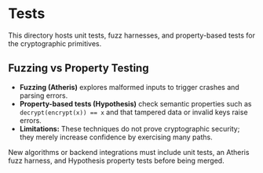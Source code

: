 # Tests

This directory hosts unit tests, fuzz harnesses, and property-based tests for the cryptographic primitives.

## Fuzzing vs Property Testing

- **Fuzzing (Atheris)** explores malformed inputs to trigger crashes and parsing errors.
- **Property-based tests (Hypothesis)** check semantic properties such as `decrypt(encrypt(x)) == x` and that tampered data or invalid keys raise errors.
- **Limitations:** These techniques do not prove cryptographic security; they merely increase confidence by exercising many paths.

New algorithms or backend integrations must include unit tests, an Atheris fuzz harness, and Hypothesis property tests before being merged.
